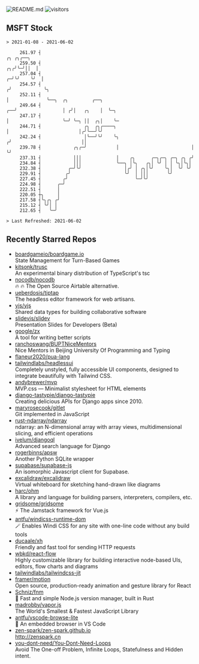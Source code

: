 ![README.md](https://github.com/Gerhut/Gerhut/workflows/README.md/badge.svg)
![visitors](https://visitors.vercel.app/Gerhut/Gerhut?token=8cf69d1f6813d272ef062726b6070c9be4ff72038cfe5a7ded7384a8da65d866)

## MSFT Stock

```
> 2021-01-08 - 2021-06-02

     261.97 ┤                                                                  ╭╮ ╭╮╭──╮                         
     259.50 ┤                                                               ╭╮╭╯╰─╯││  │                         
     257.04 ┤                                                             ╭─╯╰╯    ╰╯  │                         
     254.57 ┤                                                            ╭╯            ╰╮                        
     252.11 ┤                                                            │              ╰──╮  ╭╮         ╭──╮    
     249.64 ┤                                                         ╭──╯                 │ ╭╯│   ╭╮    │  ╰─╮  
     247.17 ┤                                                         │                    ╰─╯ ╰─╮ ││  ╭╮│    ╰─ 
     244.71 ┤                ╭╮  ╭╮╭────╮                             │                          │╭╯╰──╯╰╯       
     242.24 ┤                │╰──╯╰╯    ╰╮                           ╭╯                          ││              
     239.78 ┤            ╭╮╭─╯           │                           │                           ╰╯              
     237.31 ┤            │││             │    ╭╮      ╭─╮╭─╮ ╭─╮ ╭╮ ╭╯                                           
     234.84 ┤            │││             ╰──╮ │╰╮   ╭╮│ ╰╯ │ │ ╰╮│╰╮│                                            
     232.38 ┤          ╭─╯╰╯                │╭╯ │ ╭╮│╰╯    ╰╮│  ╰╯ ╰╯                                            
     229.91 ┤         ╭╯                    ╰╯  │ │││       ╰╯                                                   
     227.45 ┤        ╭╯                         ╰─╯╰╯                                                            
     224.98 ┤      ╭─╯                                                                                           
     222.51 ┤      │                                                                                             
     220.05 ┼╮     │                                                                                             
     217.58 ┤╰╮╭╮ ╭╯                                                                                             
     215.12 ┤ ╰╯│ │                                                                                              
     212.65 ┤   ╰─╯                                                                                              

> Last Refreshed: 2021-06-02
```

## Recently Starred Repos

- [boardgameio/boardgame.io](https://github.com/boardgameio/boardgame.io)  
  State Management for Turn-Based Games
- [kitsonk/trusc](https://github.com/kitsonk/trusc)  
  An experimental binary distribution of TypeScript's tsc
- [nocodb/nocodb](https://github.com/nocodb/nocodb)  
  🔥 🔥  The Open Source Airtable alternative. 
- [ueberdosis/tiptap](https://github.com/ueberdosis/tiptap)  
  The headless editor framework for web artisans.
- [yjs/yjs](https://github.com/yjs/yjs)  
  Shared data types for building collaborative software
- [slidevjs/slidev](https://github.com/slidevjs/slidev)  
  Presentation Slides for Developers (Beta)
- [google/zx](https://github.com/google/zx)  
  A tool for writing better scripts
- [ranchoswang/BUPTNiceMentors](https://github.com/ranchoswang/BUPTNiceMentors)  
  Nice Mentors in Beijing University Of Programming and Typing 
- [flaneur2020/pua-lang](https://github.com/flaneur2020/pua-lang)  
- [tailwindlabs/headlessui](https://github.com/tailwindlabs/headlessui)  
  Completely unstyled, fully accessible UI components, designed to integrate beautifully with Tailwind CSS.
- [andybrewer/mvp](https://github.com/andybrewer/mvp)  
  MVP.css — Minimalist stylesheet for HTML elements
- [django-tastypie/django-tastypie](https://github.com/django-tastypie/django-tastypie)  
  Creating delicious APIs for Django apps since 2010.
- [maryrosecook/gitlet](https://github.com/maryrosecook/gitlet)  
  Git implemented in JavaScript
- [rust-ndarray/ndarray](https://github.com/rust-ndarray/ndarray)  
  ndarray: an N-dimensional array with array views, multidimensional slicing, and efficient operations
- [ivelum/djangoql](https://github.com/ivelum/djangoql)  
  Advanced search language for Django
- [rogerbinns/apsw](https://github.com/rogerbinns/apsw)  
  Another Python SQLite wrapper
- [supabase/supabase-js](https://github.com/supabase/supabase-js)  
  An isomorphic Javascript client for Supabase.
- [excalidraw/excalidraw](https://github.com/excalidraw/excalidraw)  
  Virtual whiteboard for sketching hand-drawn like diagrams
- [harc/ohm](https://github.com/harc/ohm)  
  A library and language for building parsers, interpreters, compilers, etc.
- [gridsome/gridsome](https://github.com/gridsome/gridsome)  
  ⚡️ The Jamstack framework for Vue.js
- [antfu/windicss-runtime-dom](https://github.com/antfu/windicss-runtime-dom)  
  🪄 Enables Windi CSS for any site with one-line code without any build tools 
- [ducaale/xh](https://github.com/ducaale/xh)  
  Friendly and fast tool for sending HTTP requests
- [wbkd/react-flow](https://github.com/wbkd/react-flow)  
  Highly customizable library for building interactive node-based UIs, editors, flow charts and diagrams 
- [tailwindlabs/tailwindcss-jit](https://github.com/tailwindlabs/tailwindcss-jit)  
- [framer/motion](https://github.com/framer/motion)  
  Open source, production-ready animation and gesture library for React
- [Schniz/fnm](https://github.com/Schniz/fnm)  
  🚀 Fast and simple Node.js version manager, built in Rust
- [madrobby/vapor.js](https://github.com/madrobby/vapor.js)  
  The World's Smallest & Fastest JavaScript Library
- [antfu/vscode-browse-lite](https://github.com/antfu/vscode-browse-lite)  
  🚀 An embedded browser in VS Code
- [zen-spark/zen-spark.github.io](https://github.com/zen-spark/zen-spark.github.io)  
  http://zenspark.cn
- [you-dont-need/You-Dont-Need-Loops](https://github.com/you-dont-need/You-Dont-Need-Loops)  
  Avoid The One-off Problem, Infinite Loops, Statefulness and Hidden intent.
